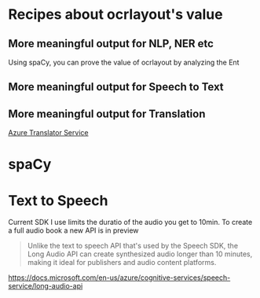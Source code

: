 # Recipes about ocrlayout's value 

## More meaningful output for NLP, NER etc

Using spaCy, you can prove the value of ocrlayout by analyzing the Ent

## More meaningful output for Speech to Text 

## More meaningful output for Translation
[Azure Translator Service](https://github.com/MicrosoftTranslator/Text-Translation-API-V3-Python)


# spaCy



# Text to Speech

Current SDK I use limits the duratio of the audio you get to 10min. To create a full audio book a new API is in preview

>Unlike the text to speech API that's used by the Speech SDK, the Long Audio API can create synthesized audio longer than 10 minutes, making it ideal for publishers and audio content platforms.

https://docs.microsoft.com/en-us/azure/cognitive-services/speech-service/long-audio-api
